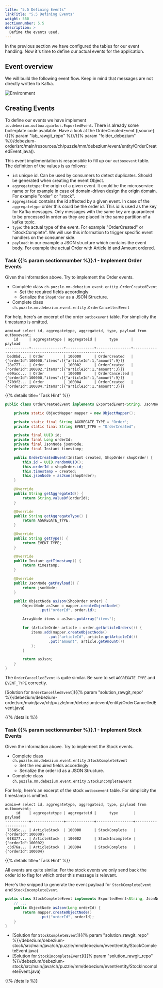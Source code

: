 ```yaml
---
title: "5.5 Defining Events"
linkTitle: "5.5 Defining Events"
weight: 550
sectionnumber: 5.5
description: >
  Define the events used.
---
```


In the previous section we have configured the tables for our event handling. Now it's time to define our actual events for the application.


## Event overview

We will build the following event flow. Keep in mind that messages are not directly written to Kafka.

![Environment](../../events.png)


## Creating Events

To define our events we have implement `io.debezium.outbox.quarkus.ExportedEvent`. There is already some boilerplate code available. Have a look at the OrderCreatedEvent ([source]({{% param "lab_rawgit_repo" %}}/{{% param "folder_debezium" %}}/debezium-order/src/main/resources/ch/puzzle/mm/debezium/event/entity/OrderCreatedEvent.java)).

This event implementation is responsible to fill up our `outboxevent` table. The definition of the values is as follows:

* `id`: unique id. Can be used by consumers to detect duplicates. Should be generated when creating the event Object.
* `aggregatetype`: the origin of a given event. It could be the microservice name or for example in case of domain-driven design the origin domain. For example "order" or "stock".
* `aggregateid`: contains the id affected by a given event. In case of the `aggregatetype` order this could be the order id. This id is used as the key for Kafka messages. Only messages with the same key are guaranteed to be processed in order as they are placed in the same partition of a kafka topic.
* `type`: the actual type of the event. For example "OrderCreated" or "StockComplete". We will use this information to trigger specific event handlers on the consumer side.
* `payload`: in our example a JSON structure which contains the event body. For example the actual Order with Article id and Amount ordered.


### Task {{% param sectionnumber %}}.1 - Implement Order Events

Given the information above. Try to implement the Order events.

* Complete class `ch.puzzle.mm.debezium.event.entity.OrderCreatedEvent`
  * Set the required fields accordingly
  * Serialize the `ShopOrder` as a JSON Structure.
* Complete class `ch.puzzle.mm.debezium.event.entity.OrderCancelledEvent`

For help, here's an excerpt of the order `outboxevent` table. For simplicity the timestamp is omitted.

```
admin=# select id, aggregatetype, aggregateid, type, payload from outboxevent;
    id     | aggregatetype | aggregateid |      type      |                         payload
-----------+---------------+-------------+----------------+---------------------------------------------------------
 bed8bd... | Order         | 100000      | OrderCreated   | {"orderId":100000,"items":[{"articleId":1,"amount":9}]}
 28e777... | Order         | 100002      | OrderCreated   | {"orderId":100002,"items":[{"articleId":1,"amount":3}]}
 e09acc... | Order         | 100000      | OrderCancelled | {"orderId":100000,"items":[{"articleId":1,"amount":9}]}
 3709f2... | Order         | 100004      | OrderCreated   | {"orderId":100004,"items":[{"articleId":1,"amount":3}]}
```


{{% details title="Task Hint" %}}

```java
public class OrderCreatedEvent implements ExportedEvent<String, JsonNode> {

    private static ObjectMapper mapper = new ObjectMapper();

    private static final String AGGREGATE_TYPE = "Order";
    private static final String EVENT_TYPE = "OrderCreated";

    private final UUID id;
    private final Long orderId;
    private final JsonNode jsonNode;
    private final Instant timestamp;

    public OrderCreatedEvent(Instant created, ShopOrder shopOrder) {
        this.id = UUID.randomUUID();
        this.orderId = shopOrder.id;
        this.timestamp = created;
        this.jsonNode = asJson(shopOrder);
    }

    @Override
    public String getAggregateId() {
        return String.valueOf(orderId);
    }

    @Override
    public String getAggregateType() {
        return AGGREGATE_TYPE;
    }

    @Override
    public String getType() {
        return EVENT_TYPE;
    }

    @Override
    public Instant getTimestamp() {
        return timestamp;
    }

    @Override
    public JsonNode getPayload() {
        return jsonNode;
    }

    public ObjectNode asJson(ShopOrder order) {
        ObjectNode asJson = mapper.createObjectNode()
                .put("orderId", order.id);

        ArrayNode items = asJson.putArray("items");

        for (ArticleOrder article : order.getArticleOrders()) {
            items.add(mapper.createObjectNode()
                    .put("articleId", article.getArticleId())
                    .put("amount", article.getAmount())
            );
        }

        return asJson;
    }
}
```

The `OrderCancelledEvent` is quite similar. Be sure to set `AGGREGATE_TYPE` and `EVENT_TYPE` correctly.

[Solution for `OrderCancelledEvent`]({{% param "solution_rawgit_repo" %}}/debezium/debezium-order/src/main/java/ch/puzzle/mm/debezium/event/entity/OrderCancelledEvent.java)

{{% /details %}}


### Task {{% param sectionnumber %}}.1 - Implement Stock Events

Given the information above. Try to implement the Stock events.

* Complete class `ch.puzzle.mm.debezium.event.entity.StockCompleteEvent`
  * Set the required fields accordingly
  * Serialize the order id as a JSON Structure.
* Complete class `ch.puzzle.mm.debezium.event.entity.StockIncompleteEvent`

For help, here's an excerpt of the stock `outboxevent` table. For simplicity the timestamp is omitted.
```
admin=# select id, aggregatetype, aggregateid, type, payload from outboxevent;
     id    | aggregatetype | aggregateid |      type       |      payload
-----------+---------------+-------------+-----------------+--------------------
 75505c... | ArticleStock  | 100000      | StockComplete   | {"orderId":100000}
 0f8377... | ArticleStock  | 100002      | StockIncomplete | {"orderId":100002}
 c3d76a... | ArticleStock  | 100004      | StockComplete   | {"orderId":100004}
```

{{% details title="Task Hint" %}}

All events are quite similar. For the stock events we only send back the order id to flag for which order this message is relevant.

Here's the snipped to generate the event payload for `StockCompleteEvent` and `StockIncompleteEvent`.
```java
public class StockCompleteEvent implements ExportedEvent<String, JsonNode> {
    // ...
    public ObjectNode asJson(Long orderId) {
        return mapper.createObjectNode()
                .put("orderId", orderId);
    }
}
```

* [Solution for `StockCompleteEvent`]({{% param "solution_rawgit_repo" %}}/debezium/debezium-stock/src/main/java/ch/puzzle/mm/debezium/event/entity/StockCompleteEvent.java)
* [Solution for `StockIncompleteEvent`]({{% param "solution_rawgit_repo" %}}/debezium/debezium-stock/src/main/java/ch/puzzle/mm/debezium/event/entity/StockIncompleteEvent.java)

{{% /details %}}
